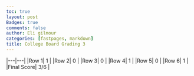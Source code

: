 ```yaml
---
toc: true
layout: post
Badges: true
comments: false
author: Eli gilmour
categories: [fastpages, markdown]
title: College Board Grading 3
---
```


|---|---|
|Row 1| 1 | 
|Row 2| 0 | 
|Row 3| 0 |
|Row 4| 1 |
|Row 5| 0 |
|Row 6| 1  |
|Final Score| 3/6 |